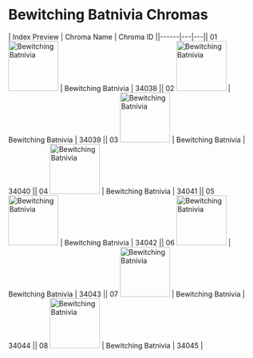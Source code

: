 # Bewitching Batnivia Chromas

| Index  Preview | Chroma Name | Chroma ID ||------|---|---|| 01  <img src='https://raw.communitydragon.org/latest/plugins/rcp-be-lol-game-data/global/default/v1/champion-chroma-images/34/34038.png' alt='Bewitching Batnivia' width='100'> | Bewitching Batnivia | 34038 || 02  <img src='https://raw.communitydragon.org/latest/plugins/rcp-be-lol-game-data/global/default/v1/champion-chroma-images/34/34039.png' alt='Bewitching Batnivia' width='100'> | Bewitching Batnivia | 34039 || 03  <img src='https://raw.communitydragon.org/latest/plugins/rcp-be-lol-game-data/global/default/v1/champion-chroma-images/34/34040.png' alt='Bewitching Batnivia' width='100'> | Bewitching Batnivia | 34040 || 04  <img src='https://raw.communitydragon.org/latest/plugins/rcp-be-lol-game-data/global/default/v1/champion-chroma-images/34/34041.png' alt='Bewitching Batnivia' width='100'> | Bewitching Batnivia | 34041 || 05  <img src='https://raw.communitydragon.org/latest/plugins/rcp-be-lol-game-data/global/default/v1/champion-chroma-images/34/34042.png' alt='Bewitching Batnivia' width='100'> | Bewitching Batnivia | 34042 || 06  <img src='https://raw.communitydragon.org/latest/plugins/rcp-be-lol-game-data/global/default/v1/champion-chroma-images/34/34043.png' alt='Bewitching Batnivia' width='100'> | Bewitching Batnivia | 34043 || 07  <img src='https://raw.communitydragon.org/latest/plugins/rcp-be-lol-game-data/global/default/v1/champion-chroma-images/34/34044.png' alt='Bewitching Batnivia' width='100'> | Bewitching Batnivia | 34044 || 08  <img src='https://raw.communitydragon.org/latest/plugins/rcp-be-lol-game-data/global/default/v1/champion-chroma-images/34/34045.png' alt='Bewitching Batnivia' width='100'> | Bewitching Batnivia | 34045 |